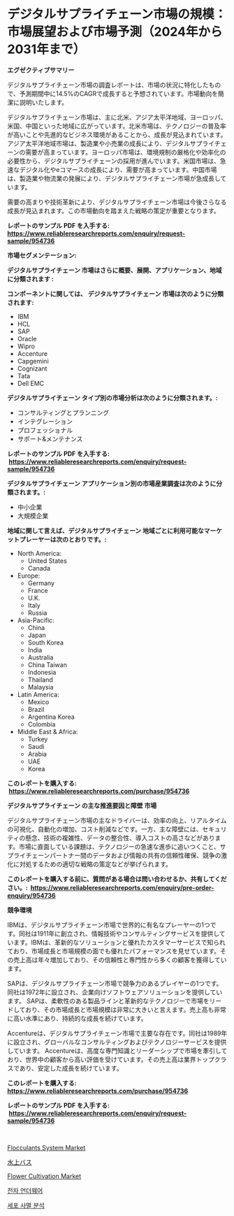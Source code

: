 <p><h1>デジタルサプライチェーン市場の規模：市場展望および市場予測（2024年から2031年まで）</h1></p><p><strong>エグゼクティブサマリー</strong></p>
<p><p>デジタルサプライチェーン市場の調査レポートは、市場の状況に特化したもので、予測期間中に14.5%のCAGRで成長すると予想されています。市場動向を簡潔に説明いたします。</p><p>デジタルサプライチェーン市場は、主に北米、アジア太平洋地域、ヨーロッパ、米国、中国といった地域に広がっています。北米市場は、テクノロジーの普及率が高いことや先進的なビジネス環境があることから、成長が見込まれています。アジア太平洋地域市場は、製造業や小売業の成長により、デジタルサプライチェーンの需要が高まっています。ヨーロッパ市場は、環境規制の厳格化や効率化の必要性から、デジタルサプライチェーンの採用が進んでいます。米国市場は、急速なデジタル化やeコマースの成長により、需要が高まっています。中国市場は、製造業や物流業の発展により、デジタルサプライチェーン市場が急成長しています。</p><p>需要の高まりや技術革新により、デジタルサプライチェーン市場は今後さらなる成長が見込まれます。この市場動向を踏まえた戦略の策定が重要となります。</p></p>
<p><strong>レポートのサンプル PDF を入手する: <a href="https://www.reliableresearchreports.com/enquiry/request-sample/954736">https://www.reliableresearchreports.com/enquiry/request-sample/954736</a></strong></p>
<p><strong>市場セグメンテーション:</strong></p>
<p><strong> デジタルサプライチェーン 市場はさらに概要、展開、アプリケーション、地域に分類されます :</strong></p>
<p><strong>コンポーネントに関しては、 デジタルサプライチェーン 市場は次のように分類されます: &nbsp;</strong></p>
<p><ul><li>IBM</li><li>HCL</li><li>SAP</li><li>Oracle</li><li>Wipro</li><li>Accenture</li><li>Capgemini</li><li>Cognizant</li><li>Tata</li><li>Dell EMC</li></ul></p>
<p><strong> デジタルサプライチェーン タイプ別の市場分析は次のように分類されます。:</strong></p>
<p><ul><li>コンサルティングとプランニング</li><li>インテグレーション</li><li>プロフェッショナル</li><li>サポート&メンテナンス</li></ul></p>
<p><strong>レポートのサンプル PDF を入手する: &nbsp;<a href="https://www.reliableresearchreports.com/enquiry/request-sample/954736">https://www.reliableresearchreports.com/enquiry/request-sample/954736</a></strong></p>
<p><strong> デジタルサプライチェーン アプリケーション別の市場産業調査は次のように分類されます。:</strong></p>
<p><ul><li>中小企業</li><li>大規模企業</li></ul></p>
<p><strong>地域に関して言えば、デジタルサプライチェーン 地域ごとに利用可能なマーケットプレーヤーは次のとおりです。:</strong></p>
<p><ul>
    <li>
        North America:
        <ul>
            <li>United States</li>
            <li>Canada</li>
        </ul>
    </li>
    <li>
        Europe:
        <ul>
            <li>Germany</li>
            <li>France</li>
            <li>U.K.</li>
            <li>Italy</li>
            <li>Russia</li>
        </ul>
    </li>
    <li>
        Asia-Pacific:
        <ul>
            <li>China</li>
            <li>Japan</li>
            <li>South Korea</li>
            <li>India</li>
            <li>Australia</li>
            <li>China Taiwan</li>
            <li>Indonesia</li>
            <li>Thailand</li>
            <li>Malaysia</li>
        </ul>
    </li>
    <li>
        Latin America:
        <ul>
            <li>Mexico</li>
            <li>Brazil</li>
            <li>Argentina Korea</li>
            <li>Colombia</li>
        </ul>
    </li>
    <li>
        Middle East & Africa:
        <ul>
            <li>Turkey</li>
            <li>Saudi</li>
            <li>Arabia</li>
            <li>UAE</li>
            <li>Korea</li>
        </ul>
    </li>
    </ul></p>
<p><strong>このレポートを購入する: &nbsp;<a href="https://www.reliableresearchreports.com/purchase/954736">https://www.reliableresearchreports.com/purchase/954736</a></strong></p>
<p><strong>デジタルサプライチェーン の主な推進要因と障壁 市場</strong></p>
<p><p>デジタルサプライチェーン市場の主なドライバーは、効率の向上、リアルタイムの可視化、自動化の増加、コスト削減などです。一方、主な障壁には、セキュリティの懸念、技術の複雑性、データの整合性、導入コストの高さなどがあります。市場に直面している課題は、テクノロジーの急速な進歩に追いつくこと、サプライチェーンパートナー間のデータおよび情報の共有の信頼性確保、競争の激化に対処するための適切な戦略の策定などが挙げられます。</p></p>
<p><strong>このレポートを購入する前に、質問がある場合は問い合わせるか、共有してください。:&nbsp; <a href="https://www.reliableresearchreports.com/enquiry/pre-order-enquiry/954736">https://www.reliableresearchreports.com/enquiry/pre-order-enquiry/954736</a></strong></p>
<p><strong>競争環境</strong></p>
<p><p>IBMは、デジタルサプライチェーン市場で世界的に有名なプレーヤーの1つです。同社は1911年に創立され、情報技術やコンサルティングサービスを提供しています。IBMは、革新的なソリューションと優れたカスタマーサービスで知られており、市場成長と市場規模の面でも優れたパフォーマンスを見せています。その売上高は年々増加しており、その信頼性と専門性から多くの顧客を獲得しています。</p><p>SAPは、デジタルサプライチェーン市場で競争力のあるプレイヤーの1つです。同社は1972年に設立され、企業向けソフトウェアソリューションを提供しています。 SAPは、柔軟性のある製品ラインと革新的なテクノロジーで市場をリードしており、その市場成長と市場規模は非常に大きいと言えます。売上高も非常に高い水準にあり、持続的な成長を続けています。</p><p>Accentureは、デジタルサプライチェーン市場で主要な存在です。同社は1989年に設立され、グローバルなコンサルティングおよびテクノロジーサービスを提供しています。 Accentureは、高度な専門知識とリーダーシップで市場を牽引しており、世界中の顧客から高い評価を受けています。その売上高は業界トップクラスであり、安定した成長を続けています。</p></p>
<p><strong>このレポートを購入する: &nbsp; <a href="https://www.reliableresearchreports.com/purchase/954736">https://www.reliableresearchreports.com/purchase/954736</a></strong></p>
<p><strong>レポートのサンプル PDF を入手する: &nbsp;<a href="https://www.reliableresearchreports.com/enquiry/request-sample/954736">https://www.reliableresearchreports.com/enquiry/request-sample/954736</a></strong><strong></strong></p>
<p>&nbsp;</p>
<p><p><a href="https://github.com/gdfhhhj/Market-Research-Report-List-3/blob/main/flocculants-system-market.md">Flocculants System Market</a></p><p><a href="https://medium.com/@hardee896/%E6%B0%B4%E3%83%90%E3%82%B9%E3%83%9E%E3%83%BC%E3%82%B1%E3%83%83%E3%83%88%E3%83%AC%E3%83%9D%E3%83%BC%E3%83%88%E3%81%AF-%E3%81%93%E3%81%AE%E5%B8%82%E5%A0%B4%E3%81%AE%E6%9C%80%E6%96%B0%E3%81%AE%E3%83%88%E3%83%AC%E3%83%B3%E3%83%89%E3%81%A8%E6%88%90%E9%95%B7%E6%A9%9F%E4%BC%9A%E3%82%92%E6%98%8E%E3%82%89%E3%81%8B%E3%81%AB%E3%81%97%E3%81%A6%E3%81%84%E3%81%BE%E3%81%99-9692d308b0ca">水上バス</a></p><p><a href="https://issuu.com/reportprime-2/docs/flower-cultivation-market-size-2030.pptx">Flower Cultivation Market</a></p><p><a href="https://medium.com/@angelnienowdseej3e45z3p8c/%EC%A0%84%EC%9E%90-%EC%86%8D%EC%98%B7-%EC%8B%9C%EC%9E%A5%EC%9D%80-%EC%8B%9C%EC%9E%A5-%EC%A0%90%EC%9C%A0%EC%9C%A8-%EA%B7%9C%EB%AA%A8-%EB%B0%8F-2031%EB%85%84%EA%B9%8C%EC%A7%80-%EC%98%88%EC%83%81%EB%90%9C-%EC%98%88%EC%B8%A1%EC%97%90-%EC%A4%91%EC%A0%90%EC%9D%84-%EB%91%90%EA%B3%A0-%EC%9E%88%EC%8A%B5%EB%8B%88%EB%8B%A4-46d7d62fc9d7">전자 언더웨어</a></p><p><a href="https://github.com/vs2869dizt0/Market-Research-Report-List-1/blob/main/5574955185229.md">세포 사멸 분석</a></p></p>